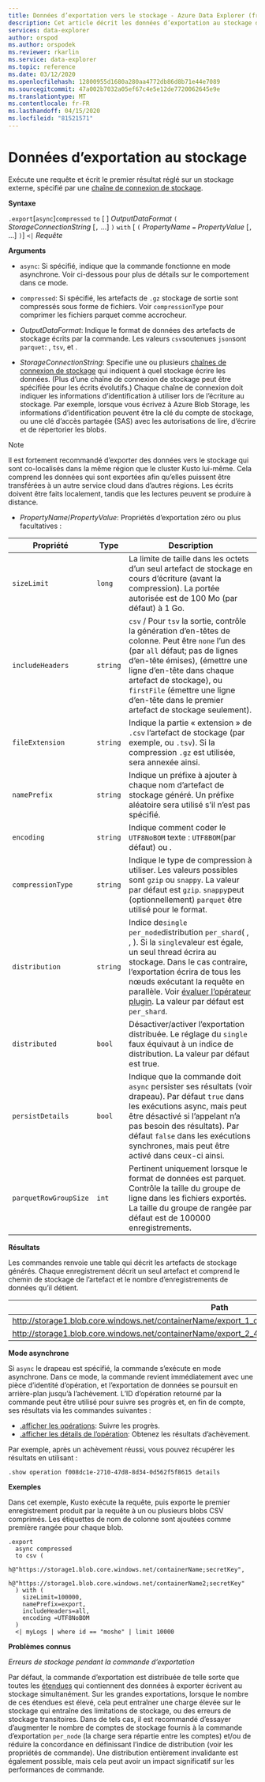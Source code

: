 ```yaml
---
title: Données d’exportation vers le stockage - Azure Data Explorer (fr) Microsoft Docs
description: Cet article décrit les données d’exportation au stockage dans Azure Data Explorer.
services: data-explorer
author: orspod
ms.author: orspodek
ms.reviewer: rkarlin
ms.service: data-explorer
ms.topic: reference
ms.date: 03/12/2020
ms.openlocfilehash: 12800955d1680a280aa4772db86d8b71e44e7089
ms.sourcegitcommit: 47a002b7032a05ef67c4e5e12de7720062645e9e
ms.translationtype: MT
ms.contentlocale: fr-FR
ms.lasthandoff: 04/15/2020
ms.locfileid: "81521571"
---
```

# <a name="export-data-to-storage"></a>Données d’exportation au stockage

Exécute une requête et écrit le premier résultat réglé sur un stockage externe, spécifié par une [chaîne de connexion de stockage](../../api/connection-strings/storage.md).

**Syntaxe**

`.export`[`async`]`compressed` `to` [ ] *OutputDataFormat* 
 `(` *StorageConnectionString* [`,` ...] `)` `with` [ `(` *PropertyName* `=` *PropertyValue* [`,` ...] `)`] `<|` *Requête*

**Arguments**

* `async`: Si spécifié, indique que la commande fonctionne en mode asynchrone.
  Voir ci-dessous pour plus de détails sur le comportement dans ce mode.

* `compressed`: Si spécifié, les artefacts de `.gz` stockage de sortie sont compressés sous forme de fichiers. Voir `compressionType` pour comprimer les fichiers parquet comme accrocheur. 

* *OutputDataFormat*: Indique le format de données des artefacts de stockage écrits par la commande. Les valeurs `csv`soutenues `json`sont `parquet`: , `tsv`, et .

* *StorageConnectionString*: Specifie une ou plusieurs [chaînes de connexion de stockage](../../api/connection-strings/storage.md) qui indiquent à quel stockage écrire les données. (Plus d’une chaîne de connexion de stockage peut être spécifiée pour les écrits évolutifs.) Chaque chaîne de connexion doit indiquer les informations d’identification à utiliser lors de l’écriture au stockage.
  Par exemple, lorsque vous écrivez à Azure Blob Storage, les informations d’identification peuvent être la clé du compte de stockage, ou une clé d’accès partagée (SAS) avec les autorisations de lire, d’écrire et de répertorier les blobs.

> [!NOTE]
> Il est fortement recommandé d’exporter des données vers le stockage qui sont co-localisés dans la même région que le cluster Kusto lui-même. Cela comprend les données qui sont exportées afin qu’elles puissent être transférées à un autre service cloud dans d’autres régions. Les écrits doivent être faits localement, tandis que les lectures peuvent se produire à distance.

* *PropertyName*/*PropertyValue*: Propriétés d’exportation zéro ou plus facultatives :

|Propriété        |Type    |Description                                                                                                                |
|----------------|--------|---------------------------------------------------------------------------------------------------------------------------|
|`sizeLimit`     |`long`  |La limite de taille dans les octets d’un seul artefact de stockage en cours d’écriture (avant la compression). La portée autorisée est de 100 Mo (par défaut) à 1 Go.|
|`includeHeaders`|`string`|`csv` / Pour `tsv` la sortie, contrôle la génération d’en-têtes de colonne. Peut être `none` l’un des (par `all` défaut; pas de lignes d’en-tête émises), (émettre une ligne d’en-tête dans chaque artefact de stockage), ou `firstFile` (émettre une ligne d’en-tête dans le premier artefact de stockage seulement).|
|`fileExtension` |`string`|Indique la partie « extension » de `.csv` l’artefact de stockage (par exemple, ou `.tsv`). Si la compression `.gz` est utilisée, sera annexée ainsi.|
|`namePrefix`    |`string`|Indique un préfixe à ajouter à chaque nom d’artefact de stockage généré. Un préfixe aléatoire sera utilisé s’il n’est pas spécifié.       |
|`encoding`      |`string`|Indique comment coder le `UTF8NoBOM` texte : `UTF8BOM`(par défaut) ou . |
|`compressionType`|`string`|Indique le type de compression à utiliser. Les valeurs possibles sont `gzip` ou `snappy`. La valeur par défaut est `gzip`. `snappy`peut (optionnellement) `parquet` être utilisé pour le format. |
|`distribution`   |`string`  |Indice de`single` `per_node`distribution `per_shard`( , , ). Si la `single`valeur est égale, un seul thread écrira au stockage. Dans le cas contraire, l’exportation écrira de tous les nœuds exécutant la requête en parallèle. Voir [évaluer l’opérateur plugin](../../query/evaluateoperator.md). La valeur par défaut est `per_shard`.
|`distributed`   |`bool`  |Désactiver/activer l’exportation distribuée. Le réglage du `single` faux équivaut à un indice de distribution. La valeur par défaut est true.
|`persistDetails`|`bool`  |Indique que la commande doit `async` persister ses résultats (voir drapeau). Par défaut `true` dans les exécutions async, mais peut être désactivé si l’appelant n’a pas besoin des résultats). Par défaut `false` dans les exécutions synchrones, mais peut être activé dans ceux-ci ainsi. |
|`parquetRowGroupSize`|`int`  |Pertinent uniquement lorsque le format de données est parquet. Contrôle la taille du groupe de ligne dans les fichiers exportés. La taille du groupe de rangée par défaut est de 100000 enregistrements.|

**Résultats**

Les commandes renvoie une table qui décrit les artefacts de stockage générés.
Chaque enregistrement décrit un seul artefact et comprend le chemin de stockage de l’artefact et le nombre d’enregistrements de données qu’il détient.

|Path|NumRecords|
|---|---|
|http://storage1.blob.core.windows.net/containerName/export_1_d08afcae2f044c1092b279412dcb571b.csv|10|
|http://storage1.blob.core.windows.net/containerName/export_2_454c0f1359e24795b6529da8a0101330.csv|15|

**Mode asynchrone**

Si `async` le drapeau est spécifié, la commande s’exécute en mode asynchrone.
Dans ce mode, la commande revient immédiatement avec une pièce d’identité d’opération, et l’exportation de données se poursuit en arrière-plan jusqu’à l’achèvement. L’ID d’opération retourné par la commande peut être utilisé pour suivre ses progrès et, en fin de compte, ses résultats via les commandes suivantes :

* [.afficher les opérations](../operations.md#show-operations): Suivre les progrès.
* [.afficher les détails de l’opération](../operations.md#show-operation-details): Obtenez les résultats d’achèvement.

Par exemple, après un achèvement réussi, vous pouvez récupérer les résultats en utilisant :

```kusto
.show operation f008dc1e-2710-47d8-8d34-0d562f5f8615 details
```

**Exemples** 

Dans cet exemple, Kusto exécute la requête, puis exporte le premier enregistrement produit par la requête à un ou plusieurs blobs CSV comprimés.
Les étiquettes de nom de colonne sont ajoutées comme première rangée pour chaque blob.

```kusto 
.export
  async compressed
  to csv (
    h@"https://storage1.blob.core.windows.net/containerName;secretKey",
    h@"https://storage1.blob.core.windows.net/containerName2;secretKey"
  ) with (
    sizeLimit=100000,
    namePrefix=export,
    includeHeaders=all,
    encoding =UTF8NoBOM
  )
  <| myLogs | where id == "moshe" | limit 10000
```

**Problèmes connus**

*Erreurs de stockage pendant la commande d’exportation*

Par défaut, la commande d’exportation est distribuée de telle sorte que toutes les [étendues](../extents-overview.md) qui contiennent des données à exporter écrivent au stockage simultanément. Sur les grandes exportations, lorsque le nombre de ces étendues est élevé, cela peut entraîner une charge élevée sur le stockage qui entraîne des limitations de stockage, ou des erreurs de stockage transitoires. Dans de tels cas, il est recommandé d’essayer d’augmenter le nombre de comptes de stockage fournis à la commande d’exportation `per_node` (la charge sera répartie entre les comptes) et/ou de réduire la concordance en définissant l’indice de distribution (voir les propriétés de commande). Une distribution entièrement invalidante est également possible, mais cela peut avoir un impact significatif sur les performances de commande.
 